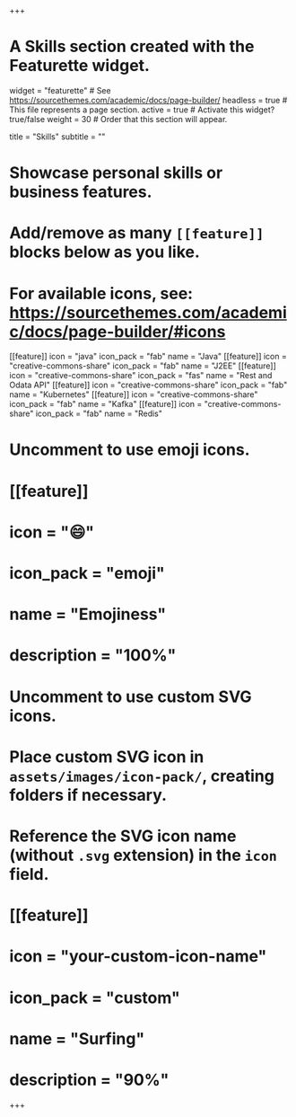 +++
# A Skills section created with the Featurette widget.
widget = "featurette"  # See https://sourcethemes.com/academic/docs/page-builder/
headless = true  # This file represents a page section.
active = true  # Activate this widget? true/false
weight = 30  # Order that this section will appear.

title = "Skills"
subtitle = ""

# Showcase personal skills or business features.
# 
# Add/remove as many `[[feature]]` blocks below as you like.
# 
# For available icons, see: https://sourcethemes.com/academic/docs/page-builder/#icons

[[feature]]
  icon = "java"
  icon_pack = "fab"
  name = "Java"
[[feature]]
  icon = "creative-commons-share"
  icon_pack = "fab"
  name = "J2EE" 
[[feature]]
  icon = "creative-commons-share"
  icon_pack = "fas"
  name = "Rest and Odata API"
[[feature]]
  icon = "creative-commons-share"
  icon_pack = "fab"
  name = "Kubernetes"
[[feature]]
  icon = "creative-commons-share"
  icon_pack = "fab"
  name = "Kafka"
[[feature]]
  icon = "creative-commons-share"
  icon_pack = "fab"
  name = "Redis"

# Uncomment to use emoji icons.
# [[feature]]
#  icon = ":smile:"
#  icon_pack = "emoji"
#  name = "Emojiness"
#  description = "100%"  

# Uncomment to use custom SVG icons.
# Place custom SVG icon in `assets/images/icon-pack/`, creating folders if necessary.
# Reference the SVG icon name (without `.svg` extension) in the `icon` field.
# [[feature]]
#  icon = "your-custom-icon-name"
#  icon_pack = "custom"
#  name = "Surfing"
#  description = "90%"

+++
